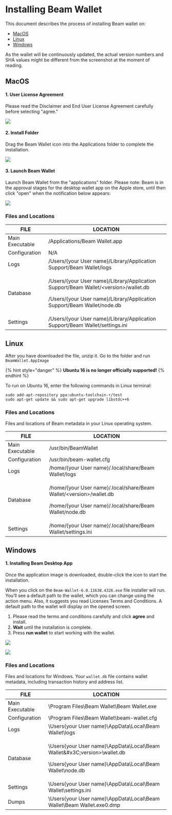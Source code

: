 # Installing Beam Wallet

This document describes the process of installing Beam wallet on:

* [MacOS](installation-guide.md#macos)
* [Linux](installation-guide.md#linux)
* [Windows](installation-guide.md#windows)

As the wallet will be continuously updated, the actual version numbers and SHA values might be different from the screenshot at the moment of reading.

## MacOS

#### 1. User License Agreement

Please read the Disclaimer and End User License Agreement carefully before selecting "agree."

![](.gitbook/assets/image\_2021-05-28\_13-04-34.png)

#### 2. Install Folder

Drag the Beam Wallet icon into the Applications folder to complete the installation.

![](.gitbook/assets/image\_2021-05-28\_13-05-14.png)

#### 3. Launch Beam Wallet

Launch Beam Wallet from the "applications" folder. Please note: Beam is in the approval stages for the desktop wallet app on the Apple store, until then click "open" when the notification below appears:&#x20;

![](.gitbook/assets/image\_2021-05-28\_13-08-05.png)

### Files and Locations  <a href="#mac-files-and-locations" id="mac-files-and-locations"></a>



| FILE            | LOCATION                                                                                                                                                                          |
| --------------- | --------------------------------------------------------------------------------------------------------------------------------------------------------------------------------- |
| Main Executable | /Applications/Beam Wallet.app                                                                                                                                                     |
| Configuration   | N/A                                                                                                                                                                               |
| Logs            | /Users/{your User name}/Library/Application Support/Beam Wallet/logs                                                                                                              |
| Database        | <p>/Users/{your User name}/Library/Application Support/Beam Wallet/&#x3C;version>/wallet.db<br></p><p>/Users/{your User name}/Library/Application Support/Beam Wallet/node.db</p> |
| Settings        | /Users/{your User name}/Library/Application Support/Beam Wallet/settings.ini                                                                                                      |

## Linux

After you have downloaded the file, unzip it. Go to the folder and run `BeamWallet.AppImage`

{% hint style="danger" %}
**Ubuntu 16 is no longer officially supported!**
{% endhint %}

To run on Ubuntu 16, enter the following commands in Linux terminal:

```
sudo add-apt-repository ppa:ubuntu-toolchain-r/test
sudo apt-get update && sudo apt-get upgrade libstdc++6
```

### Files and Locations  <a href="#linux-files-and-locations" id="linux-files-and-locations"></a>

Files and locations of Beam metadata in your Linux operating system.

| FILE            | LOCATION                                                                                                                                          |
| --------------- | ------------------------------------------------------------------------------------------------------------------------------------------------- |
| Main Executable | /usr/bin/BeamWallet                                                                                                                               |
| Configuration   | /usr/bin/beam-wallet.cfg                                                                                                                          |
| Logs            | /home/{your User name}/.local/share/Beam Wallet/logs                                                                                              |
| Database        | <p>/home/{your User name}/.local/share/Beam Wallet/&#x3C;version>/wallet.db<br></p><p>/home/{your User name}/.local/share/Beam Wallet/node.db</p> |
| Settings        | /home/{your User name}/.local/share/Beam Wallet/settings.ini                                                                                      |

## Windows

#### 1. Installing Beam Desktop App

Once the application image is downloaded, double-click the icon to start the installation.

When you click on the `Beam-Wallet-6.0.11638.4326.exe` file installer will run. You’ll see a default path to the wallet, which you can change using the action menu. Also, it suggests you read Licenses Terms and Conditions. A default path to the wallet will display on the opened screen.

1. Please read the terms and conditions carefully and click **agree** and install.
2. **Wait** until the installation is complete.
3. Press **run wallet** to start working with the wallet.

![](.gitbook/assets/Screenshot\_87.png)

![](.gitbook/assets/bandicam-2021-05-24-15-41-04-892-\_online-video-cutter.com\_.gif)

### Files and Locations <a href="#windows-files-and-locations" id="windows-files-and-locations"></a>

Files and locations for Windows. Your `wallet.db` file contains wallet metadata, including transaction history and address list.

| FILE            | LOCATION                                                                                                                                          |
| --------------- | ------------------------------------------------------------------------------------------------------------------------------------------------- |
| Main Executable | \Program Files\Beam Wallet\Beam Wallet.exe                                                                                                        |
| Configuration   | \Program Files\Beam Wallet\beam-wallet.cfg                                                                                                        |
| Logs            | \Users{your User name}\AppData\Local\Beam Wallet\logs                                                                                             |
| Database        | <p>\Users\{your User name}\AppData\Local\Beam Wallet\&#x3C;version>\wallet.db</p><p>\Users\{your User name}\AppData\Local\Beam Wallet\node.db</p> |
| Settings        | \Users{your User name}\AppData\Local\Beam Wallet\settings.ini                                                                                     |
| Dumps           | \Users{your User name}\AppData\Local\Beam Wallet\Beam Wallet.exe0.dmp                                                                             |

